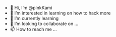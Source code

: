 - 👋 Hi, I’m @plnkKami
- 👀 I’m interested in learning on how to hack more
- 🌱 I’m currently learning 
- 💞️ I’m looking to collaborate on ...
- 📫 How to reach me ...

<!---
plnkKami/plnkKami is a ✨ special ✨ repository because its `README.md` (this file) appears on your GitHub profile.
You can click the Preview link to take a look at your changes.
--->
